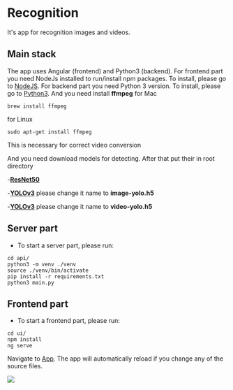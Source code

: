 # Recognition
It's app for recognition images and videos.

## Main stack
The app uses Angular (frontend) and Python3 (backend). For frontend part you need NodeJs installed to run/install npm packages. To install, please go to [NodeJS](https://nodejs.org/en/). For backend part you need Python 3 version. To install, please go to [Python3](https://www.python.org/). And you need install **ffmpeg**
for Mac
```
brew install ffmpeg
```
for Linux
```
sudo apt-get install ffmpeg
```
This is necessary for correct video conversion

And you need download models for detecting. After that put their in root directory

-**[ResNet50](https://github.com/OlafenwaMoses/ImageAI/releases/download/1.0/resnet50_weights_tf_dim_ordering_tf_kernels.h5)**

-**[YOLOv3](https://github.com/OlafenwaMoses/ImageAI/releases/download/1.0/yolo.h5)**
please change it name to **image-yolo.h5**

-**[YOLOv3](https://github.com/OlafenwaMoses/ImageAI/releases/download/1.0/yolo.h5)**
please change it name to **video-yolo.h5**

## Server part
- To start a server part, please run:
```
cd api/
python3 -m venv ./venv
source ./venv/bin/activate
pip install -r requirements.txt 
python3 main.py
```

## Frontend part
- To start a frontend part, please run:
```
cd ui/
npm install
ng serve
```
Navigate to [App](http://localhost:4200/). The app will automatically reload if you change any of the source files.

![](demo.gif)
